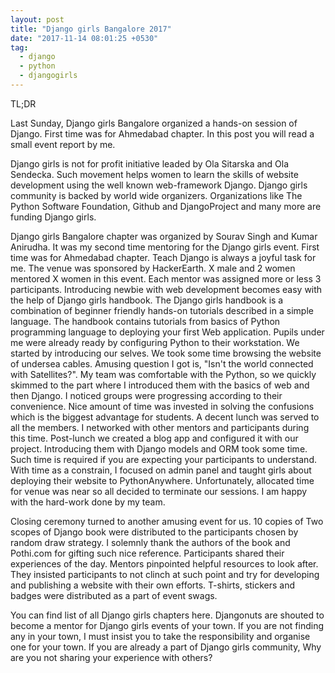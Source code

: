 ```yaml
---
layout: post
title: "Django girls Bangalore 2017"
date: "2017-11-14 08:01:25 +0530"
tag:
  - django
  - python
  - djangogirls
---
```


TL;DR

Last Sunday, Django girls Bangalore organized a hands-on session of Django.
First time was for Ahmedabad chapter. In this post you will read a small event
report by me.

Django girls is not for profit initiative leaded by Ola Sitarska and Ola
Sendecka. Such movement helps women to learn the skills of website development
using the well known web-framework Django. Django girls community is backed by
world wide organizers. Organizations like The Python Software Foundation, Github
and DjangoProject and many more are funding Django girls.

Django girls Bangalore chapter was organized by Sourav Singh and Kumar Anirudha.
It was my second time mentoring for the Django girls event. First time was for
Ahmedabad chapter. Teach Django is always a joyful task for me. The venue was
sponsored by HackerEarth. X male and 2 women mentored X women in this event.
Each mentor was assigned more or less 3 participants. Introducing newbie with
web development becomes easy with the help of Django girls handbook. The Django
girls handbook is a combination of beginner friendly hands-on tutorials
described in a simple language. The handbook contains tutorials from basics of
Python programming language to deploying your first Web application. Pupils
under me were already ready by configuring Python to their workstation. We
started by introducing our selves. We took some time browsing the website of
undersea cables. Amusing question I got is, "Isn't the world connected with
Satellites?". My team was comfortable with the Python, so we quickly skimmed to
the part where I introduced them with the basics of web and then Django. I
noticed groups were progressing according to their convenience. Nice amount of
time was invested in solving the confusions which is the biggest advantage for
students. A decent lunch was served to all the members. I networked with other
mentors and participants during this time. Post-lunch we created a blog app and
configured it with our project. Introducing them with Django models and ORM took
some time. Such time is required if you are expecting your participants to
understand. With time as a constrain, I focused on admin panel and taught girls
about deploying their website to PythonAnywhere. Unfortunately, allocated time
for venue was near so all decided to terminate our sessions. I am happy with the
hard-work done by my team.

Closing ceremony turned to another amusing event for us. 10 copies of Two scopes
of Django book were distributed to the participants chosen by random draw
strategy. I solemnly thank the authors of the book and Pothi.com for gifting
such nice reference. Participants shared their experiences of the day. Mentors
pinpointed helpful resources to look after. They insisted participants to not
clinch at such point and try for developing and publishing a website with their
own efforts. T-shirts, stickers and badges were distributed as a part of event
swags.

You can find list of all Django girls chapters here. Djangonuts are shouted to
become a mentor for Django girls events of your town. If you are not finding any
in your town, I must insist you to take the responsibility and organise one for
your town. If you are already a part of Django girls community, Why are you not
sharing your experience with others?
